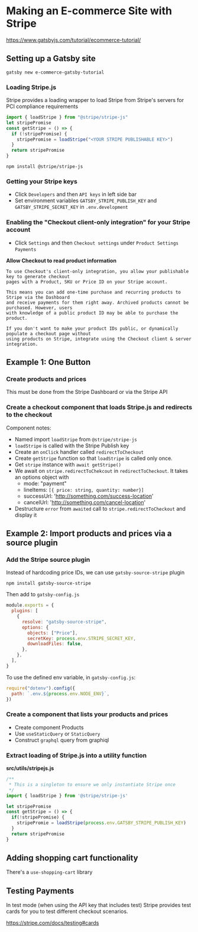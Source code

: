 # Making an E-commerce Site with Stripe

https://www.gatsbyjs.com/tutorial/ecommerce-tutorial/

## Setting up a Gatsby site

```shell
gatsby new e-commerce-gatsby-tutorial
```

### Loading Stripe.js

Stripe provides a loading wrapper to load Stripe from Stripe's servers for
PCI compliance requirements

```js
import { loadStripe } from "@stripe/stripe-js"
let stripePromise
const getStripe = () => {
  if (!stripePromise) {
    stripePromise = loadStripe("<YOUR STRIPE PUBLISHABLE KEY>")
  }
  return stripePromise
}
```

```shell
npm install @stripe/stripe-js
```

### Getting your Stripe keys

- Click `Developers` and then `API keys` in left side bar
- Set environment variables `GATSBY_STRIPE_PUBLISH_KEY` and `GATSBY_STRIPE_SECRET_KEY` in `.env.development`

### Enabling the "Checkout client-only integration" for your Stripe account

- Click `Settings` and then `Checkout settings` under `Product Settings` `Payments`

**Allow Checkout to read product information**

```
To use Checkout's client-only integration, you allow your publishable key to generate checkout
pages with a Product, SKU or Price ID on your Stripe account.

This means you can add one-time purchase and recurring products to Stripe via the Dashboard
and receive payments for them right away. Archived products cannot be purchased. However, users
with knowledge of a public product ID may be able to purchase the product.

If you don't want to make your product IDs public, or dynamically populate a checkout page without
using products on Stripe, integrate using the Checkout client & server integration.
```

## Example 1: One Button

### Create products and prices

This must be done from the Stripe Dashboard or via the Stripe API

### Create a checkout component that loads Stripe.js and redirects to the checkout

Component notes:

- Named import `loadStripe` from `@stripe/stripe-js`
- `loadStripe` is called with the Stripe Publish key
- Create an `onClick` handler called `redirectToCheckout`
- Create `getStripe` function so that `loadStripe` is called only once.
- Get `stripe` instance with `await getStripe()`
- We await on `stripe.redirectToChekcout` in `redirectToCheckout`. It takes an options object with
  - mode: "payment"
  - lineItems: `[{ price: string, quantity: number}]`
  - successUrl: 'http://something.com/success-location'
  - cancelUrl: 'http://something.com/cancel-location'
- Destructure `error` from `awaited` call to `stripe.redirectToCheckout` and display it

## Example 2: Import products and prices via a source plugin

### Add the Stripe source plugin

Instead of hardcoding price IDs, we can use `gatsby-source-stripe` plugin

```shell
npm install gatsby-source-stripe
```

Then add to `gatsby-config.js`

```js
module.exports = {
  plugins: [
    {
      resolve: "gatsby-source-stripe",
      options: {
        objects: ["Price"],
        secretKey: process.env.STRIPE_SECRET_KEY,
        downloadFiles: false,
      },
    },
  ],
}
```

To use the defined env variable, in `gatsby-config.js`:

```js
require("dotenv").config({
  path: `.env.${process.env.NODE_ENV}`,
})
```

### Create a component that lists your products and prices

- Create component Products
- Use `useStaticQuery` or `StaticQuery`
- Construct `graphql` query from graphiql

### Extract loading of Stripe.js into a utility function

**src/utils/stripejs.js**

```js
/**
 * This is a singleton to ensure we only instantiate Stripe once
 */
import { loadStripe } from '@stripe/stripe-js'

let stripePromise
const getStripe = () => {
  if(!stripePromise) {
    stripePromie = loadStripe(process.env.GATSBY_STRIPE_PUBLISH_KEY)
  }
  return stripePromise
}
```

## Adding shopping cart functionality

There's a `use-shopping-cart` library

## Testing Payments

In test mode (when using the API key that includes test) Stripe provides test cards for you to test different checkout scenarios.

https://stripe.com/docs/testing#cards